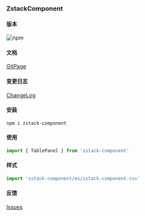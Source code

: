 ### ZstackComponent

#### 版本

![npm](https://img.shields.io/npm/v/zstack-component?style=flat-square)


#### 文档

[GitPage](https://zstack-design.github.io/zstack-component.github.io/)

#### 变更日志

[ChangeLog](./CHANGELOG.md)

#### 安装

```shell
npm i zstack-component
```

#### 使用
```ts
import { TablePanel } from 'zstack-component'
```

#### 样式
```ts
import 'zstack-component/es/zstack-component.css'
```

#### 反馈

[Issues](https://github.com/zstack-design/zstack-component/issues)